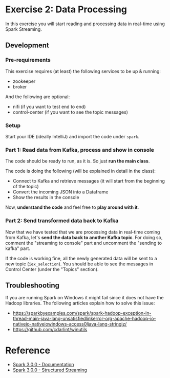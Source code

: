 # Exercise 2: Data Processing

In this exercise you will start reading and processing data in real-time using Spark Streaming.

## Development

### Pre-requirements

This exercise requires (at least) the following services to be up & running:

* zookeeper
* broker

And the following are optional:

* nifi (if you want to test end to end)
* control-center (if you want to see the topic messages)

### Setup

Start your IDE (ideally IntelliJ) and import the code under `spark`.

### Part 1: Read data from Kafka, process and show in console

The code should be ready to run, as it is. So just **run the main class**.

The code is doing the following (will be explained in detail in the class):

* Connect to Kafka and retrieve messages (it will start from the beginning of the topic)
* Convert the incoming JSON into a Dataframe
* Show the results in the console

Now, **understand the code** and feel free to **play around with it**.

### Part 2: Send transformed data back to Kafka

Now that we have tested that we are processing data in real-time coming from Kafka, let's **send the data back to another Kafka topic**. For doing so, comment the "streaming to console" part and uncomment the "sending to kafka" part.

If the code is working fine, all the newly generated data will be sent to a new topic (`iex_selection`). You should be able to see the messages in Control Center (under the "Topics" section).

## Troubleshooting

If you are running Spark on Windows it might fail since it does not have the Hadoop libraries. The following articles explain how to solve this issue:

* https://sparkbyexamples.com/spark/spark-hadoop-exception-in-thread-main-java-lang-unsatisfiedlinkerror-org-apache-hadoop-io-nativeio-nativeiowindows-access0ljava-lang-stringiz/
* https://github.com/cdarlint/winutils

# Reference

* [Spark 3.0.0 - Documentation](https://spark.apache.org/docs/3.0.0/)
* [Spark 3.0.0 - Structured Streaming](https://spark.apache.org/docs/3.0.0/structured-streaming-programming-guide.html)